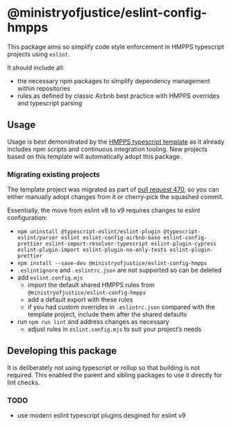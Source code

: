 # @ministryofjustice/eslint-config-hmpps

This package aims so simplify code style enforcement in HMPPS typescript projects using `eslint`.

It should include all:
- the necessary npm packages to simplify dependency management within repositories
- rules as defined by classic Airbnb best practice with HMPPS overrides and typescript parsing

## Usage

Usage is best demonstrated by the [HMPPS typescript template](https://github.com/ministryofjustice/hmpps-template-typescript)
as it already includes npm scripts and continuous integration tooling.
New projects based on this template will automatically adopt this package.

### Migrating existing projects

The template project was migrated as part of [pull request 470](https://github.com/ministryofjustice/hmpps-template-typescript/pull/470),
so you can either manually adopt changes from it or cherry-pick the squashed commit.

Essentially, the move from eslint v8 to v9 requires changes to eslint configuration:
- `npm uninstall @typescript-eslint/eslint-plugin @typescript-eslint/parser eslint eslint-config-airbnb-base eslint-config-prettier eslint-import-resolver-typescript eslint-plugin-cypress eslint-plugin-import eslint-plugin-no-only-tests eslint-plugin-prettier`
- `npm install --save-dev @ministryofjustice/eslint-config-hmpps`
- `.eslintignore` and `.eslintrc.json` are not supported so can be deleted
- add `eslint.config.mjs`
  - import the default shared HMPPS rules from `@ministryofjustice/eslint-config-hmpps`
  - add a default export with these rules
  - if you had custom overrides in `.eslintrc.json` compared with the template project,
    include them after the shared defaults
- run `npm run lint` and address changes as necessary
  - adjust rules in `eslint.config.mjs` to suit your project’s needs

## Developing this package

It is deliberately not using typescript or rollup so that building is not required.
This enabled the parent and sibling packages to use it directly for lint checks.

### TODO

- use modern eslint typescript plugins desgined for eslint v9
